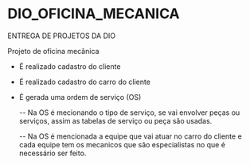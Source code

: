 # DIO_OFICINA_MECANICA
ENTREGA DE PROJETOS DA DIO

Projeto de oficina mecânica

- É realizado cadastro do cliente
- É realizado cadastro do carro do cliente
- É gerada uma ordem de serviço (OS)

  -- Na OS é mecionando o tipo de serviço, se vai envolver peças ou serviços, assim as tabelas de serviço ou peça são usadas.

  -- Na OS é mencionada a equipe que vai atuar no carro do cliente e cada equipe tem os mecanicos que são especialistas no que é necessário ser feito.
